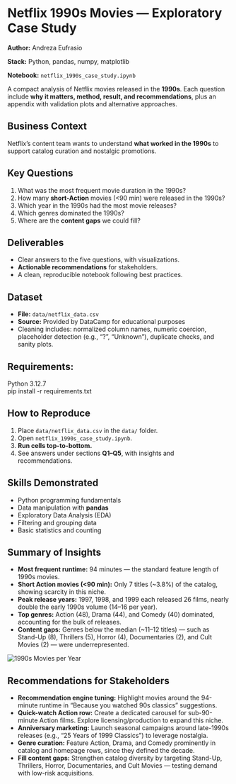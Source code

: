 # Netflix 1990s Movies — Exploratory Case Study

**Author:** Andreza Eufrasio

**Stack:** Python, pandas, numpy, matplotlib

**Notebook:** `netflix_1990s_case_study.ipynb`


A compact analysis of Netflix movies released in the **1990s**. Each question include
**why it matters, method, result, and recommendations**, plus an appendix with
validation plots and alternative approaches.



## Business Context

Netflix’s content team wants to understand **what worked in the 1990s** to support catalog curation and nostalgic promotions.



## Key Questions

1. What was the most frequent movie duration in the 1990s?
2. How many **short-Action** movies (<90 min) were released in the 1990s?
3. Which year in the 1990s had the most movie releases?
4. Which genres dominated the 1990s?
5. Where are the **content gaps** we could fill?
   

## Deliverables

* Clear answers to the five questions, with visualizations.
* **Actionable recommendations** for stakeholders.
* A clean, reproducible notebook following best practices.



## Dataset

* **File:** `data/netflix_data.csv`
* **Source:** Provided by DataCamp for educational purposes
* Cleaning includes: normalized column names, numeric coercion, placeholder detection (e.g., “?”, “Unknown”), duplicate checks, and sanity plots.


## Requirements:
Python 3.12.7  
pip install -r requirements.txt


## How to Reproduce

1. Place `data/netflix_data.csv` in the `data/` folder.
2. Open `netflix_1990s_case_study.ipynb`.
3. **Run cells top-to-bottom.**
4. See answers under sections **Q1–Q5**, with insights and recommendations. 


## Skills Demonstrated

- Python programming fundamentals  
- Data manipulation with **pandas**  
- Exploratory Data Analysis (EDA)  
- Filtering and grouping data  
- Basic statistics and counting


## Summary of Insights

- **Most frequent runtime:** 94 minutes — the standard feature length of 1990s movies.
- **Short Action movies (<90 min):** Only 7 titles (~3.8%) of the catalog, showing scarcity in this niche.
- **Peak release years:** 1997, 1998, and 1999 each released 26 films, nearly double the early 1990s volume (14–16 per year).
- **Top genres:** Action (48), Drama (44), and Comedy (40) dominated, accounting for the bulk of releases.
- **Content gaps:** Genres below the median (~11–12 titles) — such as Stand-Up (8), Thrillers (5), Horror (4), Documentaries (2), and Cult Movies (2) — were underrepresented.

![1990s Movies per Year](images/movies_per_year.png)


## Recommendations for Stakeholders

- **Recommendation engine tuning:** Highlight movies around the 94-minute runtime in “Because you watched 90s classics” suggestions.
- **Quick-watch Action row:** Create a dedicated carousel for sub-90-minute Action films. Explore licensing/production to expand this niche.
- **Anniversary marketing:** Launch seasonal campaigns around late-1990s releases (e.g., “25 Years of 1999 Classics”) to leverage nostalgia.
- **Genre curation:** Feature Action, Drama, and Comedy prominently in catalog and homepage rows, since they defined the decade.
- **Fill content gaps:** Strengthen catalog diversity by targeting Stand-Up, Thrillers, Horror, Documentaries, and Cult Movies — testing demand with low-risk acquisitions.

